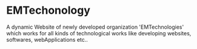 # EMTechonology
A dynamic Website of newly developed organization 'EMTechnologies' which works for all kinds of technological works like developing websites, softwares, webApplications etc..
